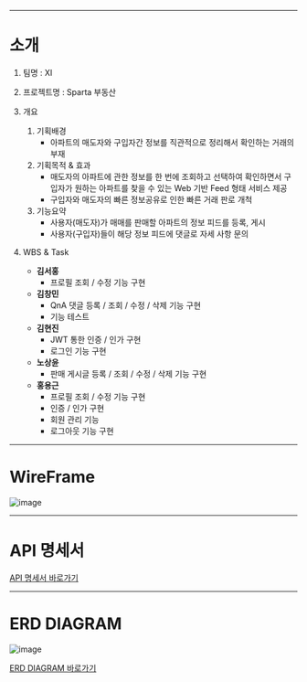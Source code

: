 * * *
# 소개
1. 팀명 : XI
   
2. 프로젝트명 : Sparta 부동산

3. 개요
   1) 기획배경
      - 아파트의 매도자와 구입자간 정보를 직관적으로 정리해서 확인하는 거래의 부재
   2) 기획목적 & 효과
      - 매도자의 아파트에 관한 정보를 한 번에 조회하고 선택하여 확인하면서 구입자가 원하는 아파트를 찾을 수 있는 Web 기반 Feed 형태 서비스 제공
      - 구입자와 매도자의 빠른 정보공유로 인한 빠른 거래 판로 개척
   3) 기능요약
      - 사용자(매도자)가 매매를 판매할 아파트의 정보 피드를 등록, 게시
      - 사용자(구입자)들이 해당 정보 피드에 댓글로 자세 사항 문의
     
4. WBS & Task
   * **김서홍**
     - 프로필 조회 / 수정 기능 구현
   * **김창민**
     - QnA 댓글 등록 / 조회 / 수정 / 삭제 기능 구현
     - 기능 테스트
   * **김현진**
     - JWT 통한 인증 / 인가 구현
     - 로그인 기능 구현
   * **노상윤**
     - 판매 게시글 등록 / 조회 / 수정 / 삭제 기능 구현
   * **홍용근**
     - 프로필 조회 / 수정 기능 구현
     - 인증 / 인가 구현
     - 회원 관리 기능
     - 로그아웃 기능 구현

* * *
# WireFrame

![image](https://github.com/andrew75313/Real-Estate-Outsourcing-Services-Team-Project/assets/144455746/4022fb0f-1642-44a7-8304-e29160303ab3)

* * *
# API 명세서

[API 명세서 바로가기](https://teamsparta.notion.site/180514f1e7694531b01f55db93c52e4c?v=e1eb0263b5914977af8c4902cac8f748)

* * *
# ERD DIAGRAM

![image](https://github.com/andrew75313/Real-Estate-Outsourcing-Services-Team-Project/assets/144455746/04452778-4fd4-4d88-85d9-23ab15c9b17f)

[ERD DIAGRAM 바로가기](https://www.erdcloud.com/d/vZwsQD8rzsWANXb22)


